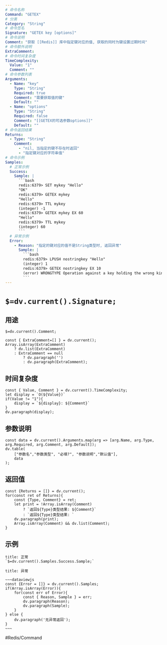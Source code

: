 ```yaml
---
# 命令名称
Command: "GETEX"
# 分类
Category: "String"
# 命令签名
Signature: "GETEX key [options]"
# 命令说明
Comment: "获取 [[Redis]] 库中指定键对应的值, 获取的同时为键设置过期时间"
# 命令额外说明
ExtraComment:
# 命令时间复杂度
TimeComplexity:
  Value: "1"
  Comment: ""
# 命令参数列表
Arguments:
  - Name: "key"
    Type: "String"
    Required: true
    Comment: "需要获取值的键"
    Default: ""
  - Name: "options"
    Type: "String"
    Required: false
    Comment: "[[GETEX的可选参数options]]"
    Default: ""
# 命令返回结果
Returns:
  - Type: "String"
    Comment:
      - "nil, 当指定的键不存在时返回"
      - "指定键对应的字符串值"
# 命令示例
Samples:
  # 正常示例
  Success:
    Sample: |
      ```bash
      redis:6379> SET mykey "Hello"
      "OK"
      redis:6379> GETEX mykey
      "Hello"
      redis:6379> TTL mykey
      (integer) -1
      redis:6379> GETEX mykey EX 60
      "Hello"
      redis:6379> TTL mykey
      (integer) 60
      ```
  # 异常示例
  Error:
    - Reason: "指定的键对应的值不是String类型时, 返回异常"
      Sample: |
        ```bash
        redis:6379> LPUSH nostringkey "Hello"
        (integer) 1
        redis:6379> GETEX nostringkey EX 10
        (error) WRONGTYPE Operation against a key holding the wrong kind of value
        ``` 
---
```


# `$=dv.current().Signature;`

## 用途
`$=dv.current().Comment;`

```dataviewjs
const { ExtraComment=[] } = dv.current();
Array.isArray(ExtraComment) 
	? dv.list(ExtraComment) 
	: ExtraComment == null 
		? dv.paragraph('') 
		: dv.paragraph(ExtraComment);
```

## 时间复杂度
```dataviewjs
const { Value, Comment } = dv.current().TimeComplexity;
let display = `O(${Value})`
if(Value != "1"){
	display = `${display}: ${Comment}`
}
dv.paragraph(display);
```

## 参数说明
```dataviewjs
const data = dv.current().Arguments.map(arg => [arg.Name, arg.Type, arg.Required, arg.Comment, arg.Default]);
dv.table(
	["参数名","参数类型", "必填?", "参数说明","默认值"],
	data
);
```

## 返回值
```dataviewjs
const {Returns = []} = dv.current();
for(const ret of Returns){
	const {Type, Comment} = ret;
	let print = !Array.isArray(Comment) 
		? `返回${Type}类型结果: ${Comment}`
		: `返回${Type}类型结果: `
	dv.paragraph(print);
	Array.isArray(Comment) && dv.list(Comment);
}
```

## 示例
```ad-success
title: 正常
`$=dv.current().Samples.Success.Sample;`
```

```ad-danger
title: 异常

~~~dataviewjs
const {Error = []} = dv.current().Samples;
if(Array.isArray(Error)){
	for(const err of Error){
		const { Reason, Sample } = err;
		dv.paragraph(Reason);
		dv.paragraph(Sample);
	}
} else {
	dv.paragraph('无异常返回');
}
~~~

```

#Redis/Command 